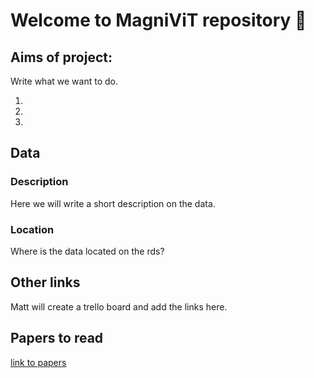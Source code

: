 # Welcome to MagniViT repository 👋

## Aims of project:
Write what we want to do.

1.

2.

3.



## Data
### Description
Here we will write a short description on the data.
### Location
Where is the data located on the rds?

## Other links
Matt will create a trello board and add the links here.

## Papers to read
[link to papers](https://github.com/MagniViT/.github/tree/main/papers_to_read)
